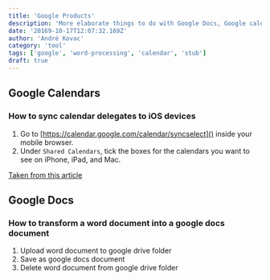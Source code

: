 ```yaml
---
title: 'Google Products'
description: 'More elaborate things to do with Google Docs, Google calendar etc.'
date: '20169-10-17T12:07:32.169Z'
author: 'André Kovac'
category: 'tool'
tags: ['google', 'word-processing', 'calendar', 'stub']
draft: true
---
```


## Google Calendars

### How to sync calendar delegates to iOS devices

1. Go to [https://calendar.google.com/calendar/syncselect]() inside your mobile browser.
2. Under `Shared Calendars`, tick the boxes for the calendars you want to see on iPhone, iPad, and Mac.

[Taken from this article](https://www.imore.com/shared-google-calendars-not-showing-iphone-ipad-mac-fix)

## Google Docs

### How to transform a word document into a google docs document

1. Upload word document to google drive folder
2. Save as google docs document
3. Delete word document from google drive folder
